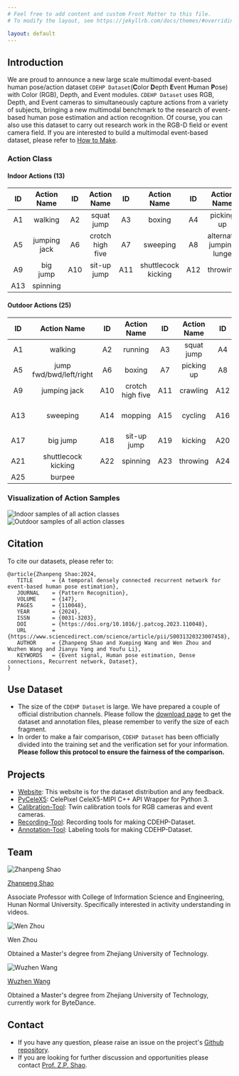 ```yaml
---
# Feel free to add content and custom Front Matter to this file.
# To modify the layout, see https://jekyllrb.com/docs/themes/#overriding-theme-defaults

layout: default
---
```

## Introduction

We are proud to announce a new large scale multimodal event-based human pose/action dataset `CDEHP Dataset`(**C**olor **D**epth **E**vent **H**uman **P**ose) with Color (RGB), Depth, and Event modules. `CDEHP Dataset` uses RGB, Depth, and Event cameras to simultaneously capture actions from a variety of subjects, bringing a new multimodal benchmark to the research of event-based human pose estimation and action recognition. Of course, you can also use this dataset to carry out research work in the RGB-D field or event camera field. If you are interested to build a multimodal event-based dataset, please refer to [How to Make](/how-to-make).

### Action Class

#### Indoor Actions (13)

|  ID   | Action Name  |  ID   |   Action Name    |  ID   |     Action Name     |  ID   |       Action Name       |
| :---: | :----------: | :---: | :--------------: | :---: | :-----------------: | :---: | :---------------------: |
|  A1   |   walking    |  A2   |  squat jump   |  A3   |       boxing        |  A4   |       picking up        |
|  A5   | jumping jack |  A6   | crotch high five |  A7   |      sweeping       |  A8   | alternate jumping lunge |
|  A9   |   big jump   |  A10  |   sit-up jump    |  A11  | shuttlecock kicking |  A12  |        throwing         |
|  A13  |   spinning   |       |                  |       |                     |       |                         |

#### Outdoor Actions (25)

|  ID   |   Action Name    |  ID   |  Action Name  |  ID   |       Action Name       |  ID   |       Action Name       |
| :---: | :--------------: | :---: | :-----------: | :---: | :---------------------: |:---: | :---------------------: |
|  A1  | walking           |  A2  |     running    |  A3  | squat jump         |  A4  |        frog jump |        
|  A5  | jump fwd/bwd/left/right  |  A6  |      boxing      |  A7  |  picking up   |  A8  |  cartwheel           |
|  A9  |      jumping jack  |  A10  | crotch high five |  A11  |   crawling    |  A12  |   rope skipping   |      
|  A13 |   sweeping         |  A14  |     mopping      |  A15  |    cycling    |  A16  | alternate jumping lunge | 
|  A17 |        big jump    |  A18  |   sit-up jump    |  A19  |    kicking    |  A20  |    jump shot        |  
|  A21 |   shuttlecock kicking   |  A22  |     spinning     |  A23  |   throwing    |  A24  |        long jump   |
|  A25 |        burpee          |      |             |       |            |       |                        |


### Visualization of Action Samples

![Indoor samples of all action classes](/assets/Indoor.png)
![Outdoor samples of all action classes](/assets/Outdoor.png)

## Citation

To cite our datasets, please refer to:

```text
@article{Zhanpeng Shao:2024,
   TITLE      = {A temporal densely connected recurrent network for event-based human pose estimation},
   JOURNAL    = {Pattern Recognition},
   VOLUME     = {147},
   PAGES      = {110048},
   YEAR       = {2024},
   ISSN       = {0031-3203},
   DOI        = {https://doi.org/10.1016/j.patcog.2023.110048},
   URL        = {https://www.sciencedirect.com/science/article/pii/S0031320323007458},
   AUTHOR     = {Zhanpeng Shao and Xueping Wang and Wen Zhou and Wuzhen Wang and Jianyu Yang and Youfu Li},
   KEYWORDS   = {Event signal, Human pose estimation, Dense connections, Recurrent network, Dataset},
}
```

## Use Dataset

* The size of the `CDEHP Dataset` is large. We have prepared a couple of official distribution channels. Please follow the [download page](/download) to get the dataset and annotation files, please remember to verify the size of each fragment.
* In order to make a fair comparison, `CDEHP Dataset` has been officially divided into the training set and the verification set for your information. **Please follow this protocol to ensure the fairness of the comparison.**


## Projects

* [Website](https://github.com/CDEHP-Dataset/cdehp-dataset.github.io): This website is for the dataset distribution and any feedback.
* [PyCeleX5](https://github.com/CDEHP-Dataset/PyCeleX5): CelePixel CeleX5-MIPI C++ API Wrapper for Python 3.
* [Calibration-Tool](https://github.com/CDEHP-Dataset/Calibration-Tool): Twin calibration tools for RGB cameras and event cameras.
* [Recording-Tool](https://github.com/CDEHP-Dataset/Calibration-Tool): Recording tools for making CDEHP-Dataset.
* [Annotation-Tool](https://github.com/CDEHP-Dataset/Annotation-Tool): Labeling tools for making CDEHP-Dataset.

## Team

<div class="row">
   <div class="cell">
      <img class="member_avatar" src="/assets/perry.jpg" alt="Zhanpeng Shao" />
      <p class="member_name"><a href="https://perryshao.github.io/">Zhanpeng Shao</a></p>
      <p>Associate Professor with College of Information Science and Engineering, Hunan Normal University. Specifically interested in activity understanding in videos.</p>
   </div>

   <div class="cell">
      <img class="member_avatar" src="/assets/xavier.jpg" alt="Wen Zhou" />
      <p class="member_name"><a herf="https://github.com/xavier-zw">Wen Zhou</a></p>
      <p>Obtained a Master's degree from Zhejiang University of Technology.</p>
   </div>

   <div class="cell">
      <img class="member_avatar" src="/assets/kuretru.jpg" alt="Wuzhen Wang" />
      <p class="member_name"><a href="https://github.com/kuretru">Wuzhen Wang</a></p>
      <p>Obtained a Master's degree from Zhejiang University of Technology, currently work for ByteDance.</p>
   </div>
</div>

## Contact

* If you have any question, please raise an issue on the project's [Github repository](https://github.com/CDEHP-Dataset/cdehp-dataset.github.io/issues).
* If you are looking for further discussion and opportunities please contact [Prof. Z.P. Shao](https://perryshao.github.io/).

